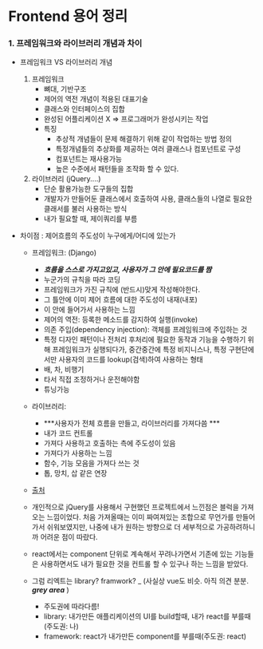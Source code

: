 # Frontend 용어 정리
### 1. 프레임워크와 라이브러리 개념과 차이
- 프레임워크 VS 라이브러리 개념
    1. 프레임워크
        - 뼈대, 기반구조
        - 제어의 역전 개념이 적용된 대표기술
        - 클래스와 인터페이스의 집합
        - 완성된 어플리케이션 X => 프로그래머가 완성시키는 작업
        - 특징
            - 추상적 개념들이 문제 해결하기 위해 같이 작업하는 방법 정의
            - 특정개념들의 추상화를 제공하는 여러 클래스나 컴포넌트로 구성
            - 컴포넌트는 재사용가능
            - 높은 수준에서 패턴들을 조작화 할 수 있다.
    2. 라이브러리 (jQuery....)
        - 단순 활용가능한 도구들의 집합
        - 개발자가 만들어둔 클래스에서 호출하여 사용, 클래스들의 나열로 필요한 클래서를 불러 사용하는 방식
        - 내가 필요할 때, 제이쿼리를 부름
    
-  차이점 : 제어흐름의 주도성이 누구에게/어디에 있는가
    - 프레임워크: (Django)
        - ***흐름을 스스로 가지고있고, 사용자가 그 안에 필요코드를 짬***
        - 누군가의 규칙을 따라 코딩
        - 프레임워크가 가진 규칙에 (반드시)맞게 작성해야한다.
        - 그 틀안에 이미 제어 흐름에 대한 주도성이 내재(내포)
        - 이 안에 들어가서 사용하는 느낌
        - 제어의 역전: 등록한 메소드를 감지하여 실행(invoke)
        - 의존 주입(dependency injection): 객체를 프레임워크에 주입하는 것
        - 특정 디자인 패턴이나 전처리 후처리에 필요한 동작과 기능을 수행하기 위해 프레임워크가 실행되다가, 중간중간에 특정 비지니스나, 특정 구현단에서만 사용자의 코드를 lookup(검색)하여 사용하는 형태
        - 배, 차, 비행기
        - 타서 직접 조정하거나 운전해야함
        - 튜닝가능
    - 라이브러리: 
        - ***사용자가 전체 흐름을 만들고, 라이브러리를 가져다씀 ***
        - 내가 코드 컨트롤
        - 가져다 사용하고 호출하는 측에 주도성이 있음
        - 가져다가 사용하는 느낌
        - 함수, 기능 모음을 가져다 쓰는 것
        - 톱, 망치, 삽 같은 연장
    - [출처](https://webclub.tistory.com/458)
    - 개인적으로 jQuery를 사용해서 구현했던 프로젝트에서 느낀점은 블럭을 가져오는 느낌이었다. 처음 가져올때는 이미 짜여져있는 조합으로 무언가를 만들어가서 쉬워보였지만, 나중에 내가 원하는 방향으로 더 세부적으로 가공하려하니까 어려운 점이 따랐다.
    - react에서는 component 단위로 계속해서 꾸려나가면서 기존에 있는 기능들은 사용하면서도
    내가 필요한 것을 컨트롤 할 수 있구나 하는 느낌을 받았다. 
    
    - 그럼 리엑트는 library? framwork? _ (사실상 vue도 비슷. 아직 의견 분분. ***grey area*** )
        - 주도권에 따라다름!
        - library: 내가만든 애플리케이션의 UI를 build할때, 내가 react를 부를때 (주도권: 나)
        - framework: react가 내가만든 component를 부를때(주도권: react)
